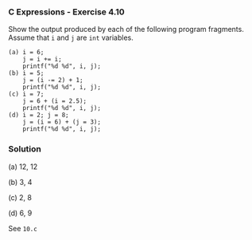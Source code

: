 ### C Expressions - Exercise 4.10


Show the output produced by each of the following program fragments. Assume that `i` and `j` are `int` variables.

```
(a) i = 6;
    j = i += i;
    printf("%d %d", i, j);
(b) i = 5;
    j = (i -= 2) + 1;
    printf("%d %d", i, j);
(c) i = 7;
    j = 6 + (i = 2.5);
    printf("%d %d", i, j);
(d) i = 2; j = 8;
    j = (i = 6) + (j = 3);
    printf("%d %d", i, j);
```

### Solution

(a) 12, 12

(b) 3, 4

(c) 2, 8

(d) 6, 9

See ```10.c```